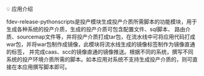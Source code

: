 💡 应用介绍

fdev-release-pythonscripts是投产模块生成投产介质所需脚本的功能模块，用于生成各种系统的投产介质，生成的投产介质可包含配置文件、sql脚本、
路由介质、sourcemap文件等，并将投产介质打成tar包，在流水线中可将应用代码打成war包，并将war包制作成镜像，此模块将流水线生成的镜像标签制作为镜像直通的标签，
并完成caas、scc的镜像直通的镜像推送。根据不同的系统，撰写不同系统的投产环境介质所需的脚本。如本应用对系统不支持生成投产介质的，则可直接在本应用撰写脚本即可。

